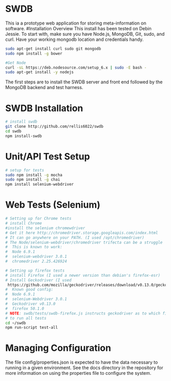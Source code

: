 # SWDB
This ia a prototype web application for storing meta-information on software.
#Installation Overview
This install has been tested on Debin Jessie.
To start with, make sure you have Node.js, MongoDB, Git, sudo, and curl. 
Have your working mongodb location and credentials handy.
```sh
sudo apt-get install curl sudo git mongodb
sudo npm install -g bower
```
``` sh
#Get Node
curl -sL https://deb.nodesource.com/setup_6.x | sudo -E bash -
sudo apt-get install -y nodejs
```
The first steps are to install the SWDB server and front end followed by the MongoDB backend 
and test harness.

# SWDB Installation
``` bash
# install swdb
git clone http://github.com/rellis6022/swdb
cd swdb
npm install-swdb
```

# Unit/API Test Setup
``` sh
# setup for tests
sudo npm install -g mocha
sudo npm install -g chai
npm install selenium-webdriver
```

# Web Tests (Selenium)
```sh
# Setting up for Chrome tests
# install Chrome
#install the selenium chromewdriver
# Get it here http://chromedriver.storage.googleapis.com/index.html
# It can go anywhere on your PATH. (I used /opt/chromedriver)
# The Node/selenium-webdriver/chromedriver trifecta can be a struggle
#  This is known to work:
#  Node 6.9.1
#  selenium-webdriver 3.0.1
#  chromedriver 2.25.426924

# Setting up firefox tests
# install Firefox (I used a newer version than debian's firefox-esr)
# Install Geckodriver (I used 
 https://github.com/mozilla/geckodriver/releases/download/v0.13.0/geckodriver-v0.13.0-linux64.tar.gz)
#  Known good config:
#  Node 6.9.1
#  selenium-Webdriver 3.0.1
#  Geckodriver v0.13.0
#  firefox 50.1.0
# NOTE: swdb/tests/swdb-firefox.js instructs geckodriver as to which firefox it should use. Update the firefox path here if necessary.
# to run all tests
cd ~/swdb
npm run-script test-all
```
# Managing Configuration
The file config/properties.json is expected to have the data necessary to running in a given environment.
See the docs directory in the repository for more information on using the properties file to configure the system.

